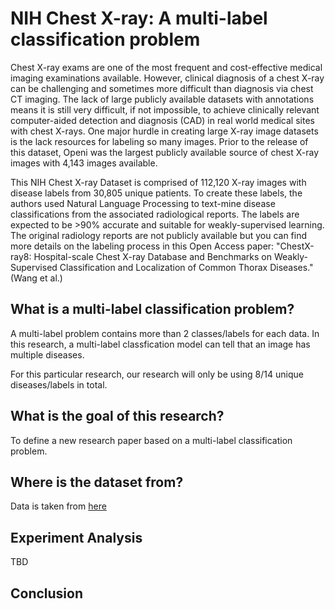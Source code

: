 # NIH Chest X-ray: A multi-label classification problem
Chest X-ray exams are one of the most frequent and cost-effective medical imaging examinations available. However, clinical diagnosis of a chest X-ray can be challenging and sometimes more difficult than diagnosis via chest CT imaging. The lack of large publicly available datasets with annotations means it is still very difficult, if not impossible, to achieve clinically relevant computer-aided detection and diagnosis (CAD) in real world medical sites with chest X-rays. One major hurdle in creating large X-ray image datasets is the lack resources for labeling so many images. Prior to the release of this dataset, Openi was the largest publicly available source of chest X-ray images with 4,143 images available.

This NIH Chest X-ray Dataset is comprised of 112,120 X-ray images with disease labels from 30,805 unique patients. To create these labels, the authors used Natural Language Processing to text-mine disease classifications from the associated radiological reports. The labels are expected to be >90% accurate and suitable for weakly-supervised learning. The original radiology reports are not publicly available but you can find more details on the labeling process in this Open Access paper: "ChestX-ray8: Hospital-scale Chest X-ray Database and Benchmarks on Weakly-Supervised Classification and Localization of Common Thorax Diseases." (Wang et al.)

## What is a multi-label classification problem?
A multi-label problem contains more than 2 classes/labels for each data. In this research, a multi-label classfication model can tell that an image has multiple diseases.

For this particular research, our research will only be using 8/14 unique diseases/labels in total.

## What is the goal of this research?
To define a new research paper based on a multi-label classification problem.

## Where is the dataset from?
Data is taken from [here](https://www.kaggle.com/datasets/nih-chest-xrays/data)

## Experiment Analysis
TBD

## Conclusion